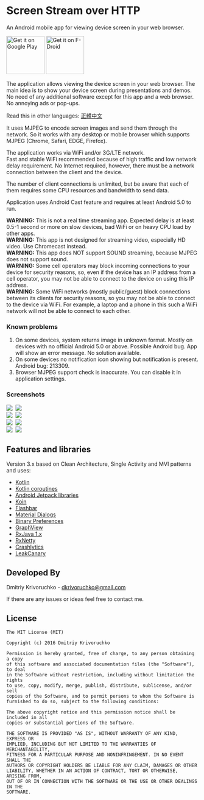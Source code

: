 # Screen Stream over HTTP
An Android mobile app for viewing device screen in your web browser.

<a href='https://play.google.com/store/apps/details?id=info.dvkr.screenstream'>
<img alt='Get it on Google Play' src='https://play.google.com/intl/en_us/badges/images/generic/en_badge_web_generic.png' height="100"/></a>
<a href="https://f-droid.org/packages/info.dvkr.screenstream/" target="_blank">
<img src="https://f-droid.org/badge/get-it-on.png" alt="Get it on F-Droid" height="100"/></a>

The application allows viewing the device screen in your web browser.
The main idea is to show your device screen during presentations and demos.
No need of any additional software except for this app and a web browser.
No annoying ads or pop-ups.

Read this in other languages: [正體中文](README.zh-tw.md)

It uses MJPEG to encode screen images and send them through the network. So it works with any desktop or mobile browser which supports MJPEG (Chrome, Safari, EDGE, Firefox).

The application works via WiFi and/or 3G/LTE network.<br>
Fast and stable WiFi recommended because of high traffic and low network delay requirement.
No Internet required, however, there must be a network connection between the client and the device.

The number of client connections is unlimited, but be aware that each of them requires some CPU resources and bandwidth to send data.

Application uses Android Cast feature and requires at least Android 5.0 to run.

**WARNING:** This is not a real time streaming app. Expected delay is at least 0.5-1 second or more on slow devices, bad WiFi or on heavy CPU load by other apps.<br>
**WARNING:** This app is not designed for streaming video, especially HD video. Use Chromecast instead.<br>
**WARNING:** This app does NOT support SOUND streaming, because MJPEG does not support sound.<br>
**WARNING:** Some cell operators may block incoming connections to your device for security reasons, so, even if the device has an IP address from a cell operator, you may not be able to connect to the device on using this IP address.<br>
**WARNING:** Some WiFi networks (mostly public/guest) block connections between its clients for security reasons, so you may not be able to connect to the device via WiFi. For example, a laptop and a phone in this such a WiFi network will not be able to connect to each other.

### Known problems

1. On some devices, system returns image in unknown format. Mostly on devices with no official Android 5.0 or above. Possible Android bug. App will show an error message. No solution available.
2. On some devices no notification icon showing but notification is present. Android bug: 213309.
3. Browser MJPEG support check is inaccurate. You can disable it in application settings.

### Screenshots

![](screenshots/screenshot_1.png)&nbsp;
![](screenshots/screenshot_2.png)<br>
![](screenshots/screenshot_3.png)&nbsp;
![](screenshots/screenshot_4.png)<br>
![](screenshots/screenshot_5.png)&nbsp;
![](screenshots/screenshot_6.png)<br>
![](screenshots/screenshot_7.png)&nbsp;
![](screenshots/screenshot_8.png)

## Features and libraries

Version 3.x based on Clean Architecture, Single Activity and MVI patterns and uses:
* [Kotlin](https://kotlinlang.org)
* [Kotlin coroutines](https://github.com/Kotlin/kotlinx.coroutines)
* [Android Jetpack libraries](https://developer.android.com/jetpack/)
* [Koin](https://github.com/Ekito/koin)
* [Flashbar](https://github.com/aritraroy/Flashbar)
* [Material Dialogs](https://github.com/afollestad/material-dialogs)
* [Binary Preferences](https://github.com/iamironz/binaryprefs)
* [GraphView](https://github.com/appsthatmatter/GraphView)
* [RxJava 1.x](https://github.com/ReactiveX/RxJava/tree/1.x)
* [RxNetty](https://github.com/ReactiveX/RxNetty)
* [Crashlytics](https://try.crashlytics.com/)
* [LeakCanary](https://github.com/square/leakcanary)


## Developed By

Dmitriy Krivoruchko - <dkrivoruchko@gmail.com>

If there are any issues or ideas feel free to contact me.

## License

```
The MIT License (MIT)

Copyright (c) 2016 Dmitriy Krivoruchko

Permission is hereby granted, free of charge, to any person obtaining a copy
of this software and associated documentation files (the "Software"), to deal
in the Software without restriction, including without limitation the rights
to use, copy, modify, merge, publish, distribute, sublicense, and/or sell
copies of the Software, and to permit persons to whom the Software is
furnished to do so, subject to the following conditions:

The above copyright notice and this permission notice shall be included in all
copies or substantial portions of the Software.

THE SOFTWARE IS PROVIDED "AS IS", WITHOUT WARRANTY OF ANY KIND, EXPRESS OR
IMPLIED, INCLUDING BUT NOT LIMITED TO THE WARRANTIES OF MERCHANTABILITY,
FITNESS FOR A PARTICULAR PURPOSE AND NONINFRINGEMENT. IN NO EVENT SHALL THE
AUTHORS OR COPYRIGHT HOLDERS BE LIABLE FOR ANY CLAIM, DAMAGES OR OTHER
LIABILITY, WHETHER IN AN ACTION OF CONTRACT, TORT OR OTHERWISE, ARISING FROM,
OUT OF OR IN CONNECTION WITH THE SOFTWARE OR THE USE OR OTHER DEALINGS IN THE
SOFTWARE.
```
